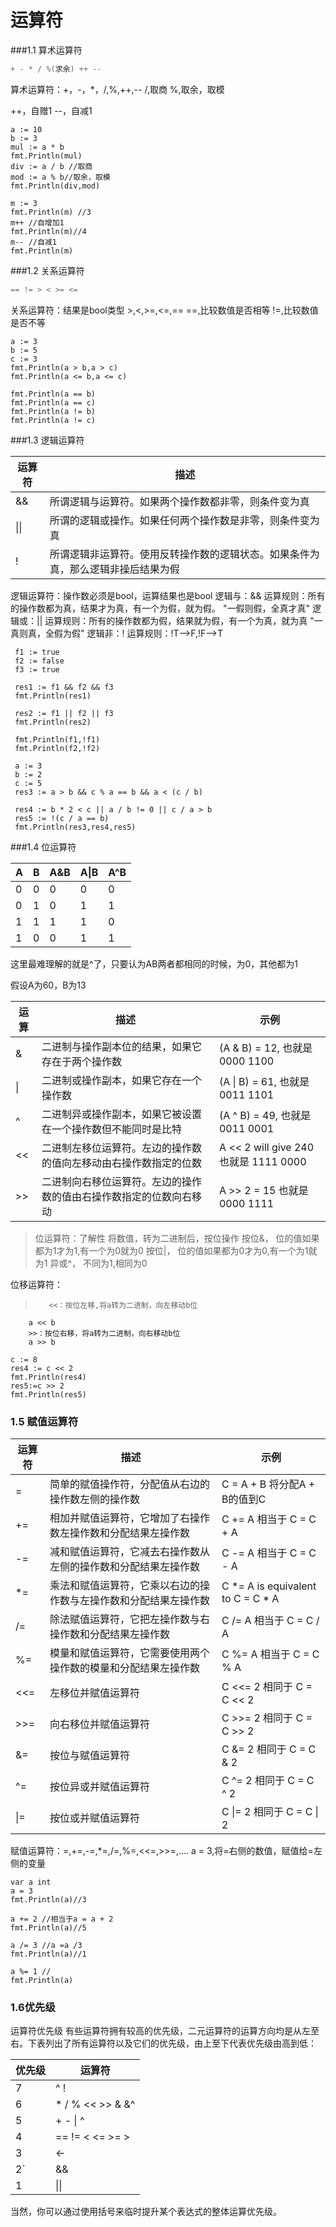 # 运算符


###1.1  算术运算符

```go
+ - * / %(求余) ++ --
```


算术运算符：+，-，*，/,%,++,--
/,取商
%,取余，取模

++，自赠1
--，自减1
 
 ```
 a := 10
 b := 3
 mul := a * b
 fmt.Println(mul)
 div := a / b //取商
 mod := a % b//取余，取模
 fmt.Println(div,mod)

 m := 3
 fmt.Println(m) //3
 m++ //自增加1
 fmt.Println(m)//4
 m-- //自减1
 fmt.Println(m)
 ```

###1.2 关系运算符

```go
== != > < >= <=
```

关系运算符：结果是bool类型
	>,<,>=,<=,==
	==,比较数值是否相等
	!=,比较数值是否不等

 ```
 a := 3
 b := 5
 c := 3
 fmt.Println(a > b,a > c)
 fmt.Println(a <= b,a <= c)

 fmt.Println(a == b)
 fmt.Println(a == c)
 fmt.Println(a != b)
 fmt.Println(a != c)
```
###1.3 逻辑运算符

| 运算符  | 描述                                       |
| ---- | ---------------------------------------- |
| &&   | 所谓逻辑与运算符。如果两个操作数都非零，则条件变为真               |
| \|\| | 所谓的逻辑或操作。如果任何两个操作数是非零，则条件变为真             |
| !    | 所谓逻辑非运算符。使用反转操作数的逻辑状态。如果条件为真，那么逻辑非操后结果为假 |


逻辑运算符：操作数必须是bool，运算结果也是bool
逻辑与：&&
		运算规则：所有的操作数都为真，结果才为真，有一个为假，就为假。
			"一假则假，全真才真"
逻辑或：||
		运算规则：所有的操作数都为假，结果就为假，有一个为真，就为真
			"一真则真，全假为假"
逻辑非：!
		运算规则：!T-->F,!F-->T
 
```
 f1 := true
 f2 := false
 f3 := true

 res1 := f1 && f2 && f3
 fmt.Println(res1)

 res2 := f1 || f2 || f3
 fmt.Println(res2)

 fmt.Println(f1,!f1)
 fmt.Println(f2,!f2)

 a := 3
 b := 2
 c := 5
 res3 := a > b && c % a == b && a < (c / b)

 res4 := b * 2 < c || a / b != 0 || c / a > b
 res5 := !(c / a == b)
 fmt.Println(res3,res4,res5)
 ```
 
###1.4 位运算符

| A    | B    | A&B  | A\|B | A^B  |
| ---- | ---- | ---- | ---- | ---- |
| 0    | 0    | 0    | 0    | 0    |
| 0    | 1    | 0    | 1    | 1    |
| 1    | 1    | 1    | 1    | 0    |
| 1    | 0    | 0    | 1    | 1    |

这里最难理解的就是^了，只要认为AB两者都相同的时候，为0，其他都为1

假设A为60，B为13

| 运算   | 描述                                | 示例                                 |
| ---- | --------------------------------- | ---------------------------------- |
| &    | 二进制与操作副本位的结果，如果它存在于两个操作数          | (A & B) = 12, 也就是 0000 1100        |
| \|   | 二进制或操作副本，如果它存在一个操作数               | (A \| B) = 61, 也就是 0011 1101       |
| ^    | 二进制异或操作副本，如果它被设置在一个操作数但不能同时是比特    | (A ^ B) = 49, 也就是 0011 0001        |
| <<   | 二进制左移位运算符。左边的操作数的值向左移动由右操作数指定的位数  | A << 2 will give 240 也就是 1111 0000 |
| >>   | 二进制向右移位运算符。左边的操作数的值由右操作数指定的位数向右移动 | A >> 2 = 15 也就是 0000 1111          |


> 位运算符：了解性
	将数值，转为二进制后，按位操作
	按位&，
		位的值如果都为1才为1,有一个为0就为0
	按位|，
		位的值如果都为0才为0,有一个为1就为1
	异或^，
		不同为1,相同为0

位移运算符：
>		 <<：按位左移,将a转为二进制，向左移动b位
		a << b
		>>：按位右移，将a转为二进制，向右移动b位
		a >> b
   
```
c := 8 
res4 := c << 2
fmt.Println(res4)
res5:=c >> 2
fmt.Println(res5)
```


### 1.5 赋值运算符

| 运算符  | 描述                               | 示例                                |
| ---- | -------------------------------- | --------------------------------- |
| =    | 简单的赋值操作符，分配值从右边的操作数左侧的操作数        | C = A + B 将分配A + B的值到C            |
| +=   | 相加并赋值运算符，它增加了右操作数左操作数和分配结果左操作数   | C += A 相当于 C = C + A              |
| -=   | 减和赋值运算符，它减去右操作数从左侧的操作数和分配结果左操作数  | C -= A 相当于 C = C - A              |
| *=   | 乘法和赋值运算符，它乘以右边的操作数与左操作数和分配结果左操作数 | C *= A is equivalent to C = C * A |
| /=   | 除法赋值运算符，它把左操作数与右操作数和分配结果左操作数     | C /= A 相当于 C = C / A              |
| %=   | 模量和赋值运算符，它需要使用两个操作数的模量和分配结果左操作数  | C %= A 相当于 C = C % A              |
| <<=  | 左移位并赋值运算符                        | C <<= 2 相同于 C = C << 2            |
| >>=  | 向右移位并赋值运算符                       | C >>= 2 相同于 C = C >> 2            |
| &=   | 按位与赋值运算符                         | C &= 2 相同于 C = C & 2              |
| ^=   | 按位异或并赋值运算符                       | C ^= 2 相同于 C = C ^ 2              |
| \|=  | 按位或并赋值运算符                        | C \|= 2 相同于 C = C \| 2            |


赋值运算符：=,+=,-=,*=,/=,%=,<<=,>>=,....
a = 3,将=右侧的数值，赋值给=左侧的变量

```
var a int
a = 3
fmt.Println(a)//3

a += 2 //相当于a = a + 2
fmt.Println(a)//5

a /= 3 //a =a /3
fmt.Println(a)//1

a %= 1 //
fmt.Println(a)
```

### 1.6优先级

运算符优先级
有些运算符拥有较高的优先级，二元运算符的运算方向均是从左至右。下表列出了所有运算符以及它们的优先级，由上至下代表优先级由高到低：

| 优先级  | 运算符              |
| ---- | ---------------- |
| 7    | ^ !              |
| 6    | * / % << >> & &^ |
| 5    | + - \| ^         |
| 4    | == != < <= >= >  |
| 3    | <-               |
| 2`   | &&               |
| 1    | \|\|             |


当然，你可以通过使用括号来临时提升某个表达式的整体运算优先级。


